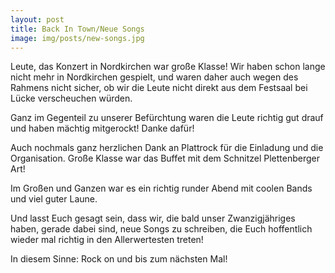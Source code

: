 ```yaml
---
layout: post
title: Back In Town/Neue Songs
image: img/posts/new-songs.jpg
---
```


Leute, das Konzert in Nordkirchen war große Klasse! Wir haben schon
lange nicht mehr in Nordkirchen gespielt, und waren daher auch wegen des
Rahmens nicht sicher, ob wir die Leute nicht direkt aus dem Festsaal
bei Lücke verscheuchen würden.

Ganz im Gegenteil zu unserer Befürchtung waren die Leute richtig gut drauf
und haben mächtig mitgerockt! Danke dafür!

Auch nochmals ganz herzlichen Dank an Plattrock für die Einladung
und die Organisation. Große Klasse war das Buffet mit dem Schnitzel
Plettenberger Art!

Im Großen und Ganzen war es ein richtig runder Abend mit coolen Bands
und viel guter Laune.

Und lasst Euch gesagt sein, dass wir, die bald unser Zwanzigjähriges
haben, gerade dabei sind, neue Songs zu schreiben, die Euch hoffentlich
wieder mal richtig in den Allerwertesten treten!

In diesem Sinne: Rock on und bis zum nächsten Mal!